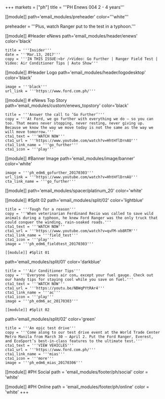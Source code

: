 +++
markets = ["ph"]
title = '''PH Enews 004 2 - 4 years'''

[[module]]
path='email_modules/preheader'
color='''white'''

preheader = '''Plus, watch Ranger put to the test in a typhoon.'''

[[module]] #Header eNews
path='email_modules/header/enews'
color='black'

	title = '''Insider'''
	date = '''Mar.13, 2017'''
	copy = '''IN THIS ISSUE:<br />Video: Go Further | Ranger Field Test | Video: Air Conditioner Tips | Auto Show'''

[[module]] #Header Logo
path='email_modules/header/logodesktop'
color='black'

	image = '''black'''
	url_link = '''https://www.ford.com.ph/'''
 
[[module]] # eNews Top Story
path='email_modules/custom/enews_topstory'
color='black'

	title = '''Answer the call to ‘Go Further’'''
	copy = '''At Ford, we go further with everything we do – so you can too. That means never stopping, never resting, never giving up. Because we know the way we move today is not the same as the way we will move tomorrow.'''
	cta1_text = '''WATCH NOW'''
	cta1_url = '''https://www.youtube.com/watch?v=HhtHflDrnAU'''
	cta1_link_name = '''go_further'''
	cta1_icon = '''play'''

[[module]] #Banner Image
path='email_modules/image/banner'
color='white'

	image = '''ph_edm6_gofurther_20170303'''
	url_link = '''https://www.youtube.com/watch?v=HhtHflDrnAU'''
	cta_link_name = '''go_further'''

[[module]]
path='email_modules/spacer/platinum_20'
color='white'

[[module]] #Split 02
path='email_modules/split/02'
color='lightblue'

	title = '''Tough for a reason'''
	copy = '''When veterinarian Ferdinand Recio was called to save wild animals during a typhoon, he knew Ford Ranger was the only truck that could conquer the winding, rain-soaked roads.'''
	cta1_text = '''WATCH NOW'''
	cta1_url = '''https://www.youtube.com/watch?v=qvFM-xb8RTM'''
	cta1_link_name = '''field_test'''
	cta1_icon = '''play'''
	image = '''ph_edm6_fieldtest_20170303'''
	
	[[module]] #Split 01
path='email_modules/split/01'
color='darkblue'

	title = '''Air Conditioner Tips'''
	copy = '''Everyone loves air con… except your fuel gauge. Check out our handy tips for staying cool while you save on fuel.'''
	cta1_text = '''WATCH NOW'''
	cta1_url = '''https://youtu.be/NBWqPYtRAr4'''
	cta1_link_name = '''ac'''
	cta1_icon = '''play'''
	image = '''ph_edm6_ac_20170303'''
	
	[[module]] #Split 02
path='email_modules/split/02'
color='green'

	title = '''An epic test drive'''
	copy = '''Come along to our test drive event at the World Trade Center Metro Manila from March 30 – April 2. Put the Ford Ranger, Everest, and EcoSport’s best-in-class features to the ultimate test.'''
	cta1_text = '''VIEW VEHICLES'''
	cta1_url = '''https://www.ford.com.ph/'''
	cta1_link_name = '''mias'''
	cta1_icon = '''more'''
	image = '''ph_edm6_mias_20170306'''
	
[[module]] #PH Social
path = 'email_modules/footer/ph/social'
color = 'white'

[[module]] #PH Online
path = 'email_modules/footer/ph/online'
color = 'white'
+++